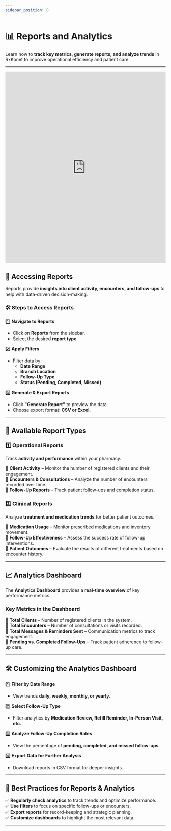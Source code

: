 ```yaml
---
sidebar_position: 0
---
```


# 📊 Reports and Analytics

Learn how to **track key metrics, generate reports, and analyze trends** in RxKonet to improve operational efficiency and patient care.

---

<iframe src="https://www.loom.com/embed/ae6a8ec708e34a97908573a3f11a9de0?sid=47038d84-b97a-4920-a172-cbb7e26178f8"
width="100%" height="600" frameborder="0" webkitallowfullscreen mozallowfullscreen allowfullscreen 
></iframe>

## 📌 Accessing Reports

Reports provide **insights into client activity, encounters, and follow-ups** to help with data-driven decision-making.

### 🛠️ Steps to Access Reports

1️⃣ **Navigate to Reports**

- Click on **Reports** from the sidebar.
- Select the desired **report type**.

2️⃣ **Apply Filters**

- Filter data by:
  - **Date Range**
  - **Branch Location**
  - **Follow-Up Type**
  - **Status (Pending, Completed, Missed)**

3️⃣ **Generate & Export Reports**

- Click **"Generate Report"** to preview the data.
- Choose export format: **CSV or Excel**.

---

## 📁 Available Report Types

### **1️⃣ Operational Reports**

Track **activity and performance** within your pharmacy.

📌 **Client Activity** – Monitor the number of registered clients and their engagement.  
📌 **Encounters & Consultations** – Analyze the number of encounters recorded over time.  
📌 **Follow-Up Reports** – Track patient follow-ups and completion status.

### **2️⃣ Clinical Reports**

Analyze **treatment and medication trends** for better patient outcomes.

📌 **Medication Usage** – Monitor prescribed medications and inventory movement.  
📌 **Follow-Up Effectiveness** – Assess the success rate of follow-up interventions.  
📌 **Patient Outcomes** – Evaluate the results of different treatments based on encounter history.

---

## 📈 Analytics Dashboard

The **Analytics Dashboard** provides a **real-time overview** of key performance metrics.

### **Key Metrics in the Dashboard**

📌 **Total Clients** – Number of registered clients in the system.  
📌 **Total Encounters** – Number of consultations or visits recorded.  
📌 **Total Messages & Reminders Sent** – Communication metrics to track engagement.  
📌 **Pending vs. Completed Follow-Ups** – Track patient adherence to follow-up care.

<!-- ![Analytics Dashboard](/img/screenshots/analytics-dashboard.png) -->

---

## 🛠️ Customizing the Analytics Dashboard

1️⃣ **Filter by Date Range**

- View trends **daily, weekly, monthly, or yearly**.

2️⃣ **Select Follow-Up Type**

- Filter analytics by **Medication Review, Refill Reminder, In-Person Visit, etc.**

3️⃣ **Analyze Follow-Up Completion Rates**

- View the percentage of **pending, completed, and missed follow-ups**.

4️⃣ **Export Data for Further Analysis**

- Download reports in CSV format for deeper insights.

<!-- ![Dashboard Customization](/img/screenshots/dashboard-customization.png) -->

---

## 📌 Best Practices for Reports & Analytics

✅ **Regularly check analytics** to track trends and optimize performance.  
✅ **Use filters** to focus on specific follow-ups or encounters.  
✅ **Export reports** for record-keeping and strategic planning.  
✅ **Customize dashboards** to highlight the most relevant data.

---
